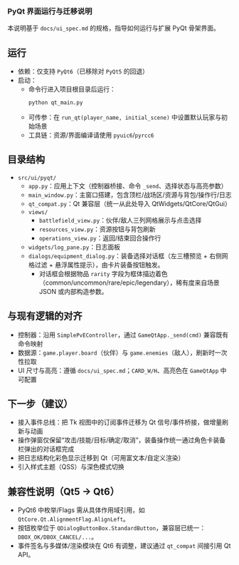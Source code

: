 ### PyQt 界面运行与迁移说明

本说明基于 `docs/ui_spec.md` 的规格，指导如何运行与扩展 PyQt 骨架界面。

## 运行
- 依赖：仅支持 `PyQt6`（已移除对 `PyQt5` 的回退）
- 启动：
  - 命令行进入项目根目录后运行：
    ```bash
    python qt_main.py
    ```
  - 可传参：在 `run_qt(player_name, initial_scene)` 中设置默认玩家与初始场景
  - 工具链：资源/界面编译请使用 `pyuic6`/`pyrcc6`

## 目录结构
- `src/ui/pyqt/`
  - `app.py`：应用上下文（控制器桥接、命令 `_send`、选择状态与高亮参数）
  - `main_window.py`：主窗口搭建，包含顶栏/战场区/资源与背包/操作行/日志
  - `qt_compat.py`：Qt 兼容层（统一从此处导入 QtWidgets/QtCore/QtGui）
  - `views/`
    - `battlefield_view.py`：伙伴/敌人三列网格展示与点击选择
    - `resources_view.py`：资源按钮与背包刷新
    - `operations_view.py`：返回/结束回合操作行
  - `widgets/log_pane.py`：日志面板
  - `dialogs/equipment_dialog.py`：装备选择对话框（左三槽预览 + 右侧网格过滤 + 悬浮属性提示），由卡片装备按钮触发。
    - 对话框会根据物品 `rarity` 字段为框体描边着色（common/uncommon/rare/epic/legendary），稀有度来自场景 JSON 或内部构造参数。

## 与现有逻辑的对齐
- 控制器：沿用 `SimplePvEController`，通过 `GameQtApp._send(cmd)` 兼容既有命令映射
- 数据源：`game.player.board`（伙伴）与 `game.enemies`（敌人），刷新时一次性拉取
- UI 尺寸与高亮：遵循 `docs/ui_spec.md`；`CARD_W/H`、高亮色在 `GameQtApp` 中可配置

## 下一步（建议）
- 接入事件总线：把 Tk 视图中的订阅事件迁移为 Qt 信号/事件桥接，做增量刷新与动画
- 操作弹窗仅保留“攻击/技能/目标/确定/取消”，装备操作统一通过角色卡装备栏弹出的对话框完成
- 把日志结构化彩色显示迁移到 Qt（可用富文本/自定义渲染）
- 引入样式主题（QSS）与深色模式切换

## 兼容性说明（Qt5 → Qt6）
- PyQt6 中枚举/Flags 需从具体作用域引用，如 `QtCore.Qt.AlignmentFlag.AlignLeft`。
- 按钮枚举位于 `QDialogButtonBox.StandardButton`，兼容层已统一：`DBOX_OK/DBOX_CANCEL/...`。
- 事件签名与多媒体/渲染模块在 Qt6 有调整，建议通过 `qt_compat` 间接引用 Qt API。


